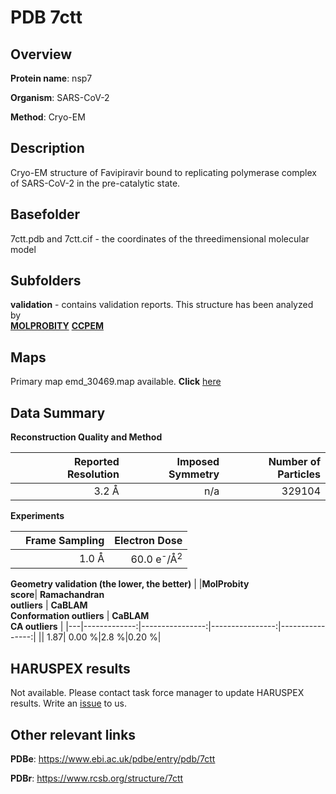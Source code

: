 # PDB 7ctt

## Overview

**Protein name**: nsp7

**Organism**: SARS-CoV-2

**Method**: Cryo-EM

## Description

Cryo-EM structure of Favipiravir bound to replicating polymerase complex of SARS-CoV-2 in the pre-catalytic state.

## Basefolder

7ctt.pdb and 7ctt.cif - the coordinates of the threedimensional molecular model

## Subfolders





**validation** - contains validation reports. This structure has been analyzed by <br>  [**MOLPROBITY**](https://github.com/thorn-lab/coronavirus_structural_task_force/tree/master/pdb/nsp7/SARS-CoV-2/7ctt/validation/molprobity)   [**CCPEM**](https://github.com/thorn-lab/coronavirus_structural_task_force/tree/master/pdb/nsp7/SARS-CoV-2/7ctt/validation/ccpem-validation) 



## Maps

Primary map emd_30469.map available. **Click** [here](http://ftp.wwpdb.org/pub/emdb/structures/EMD-30469/map/) 

## Data Summary
**Reconstruction Quality and Method**

|   | Reported Resolution | Imposed Symmetry | Number of Particles |
|---|-------------:|----------------:|--------------:|
|   |3.2 Å|n/a|329104|

**Experiments**

|   | Frame Sampling | Electron Dose |
|---|-------------:|----------------:|
|   |1.0 Å|60.0 e<sup>-</sup>/Å<sup>2</sup>|

**Geometry validation (the lower, the better)**
|   |**MolProbity<br>score**| **Ramachandran<br>outliers** | **CaBLAM<br>Conformation outliers** | **CaBLAM<br>CA outliers** |
|---|-------------:|----------------:|----------------:|----------------:|
||  1.87|  0.00 %|2.8 %|0.20 %|

## HARUSPEX results

Not available. Please contact task force manager to update HARUSPEX results. Write an [issue](https://github.com/thorn-lab/coronavirus_structural_task_force/issues) to us.

## Other relevant links 
**PDBe**:  https://www.ebi.ac.uk/pdbe/entry/pdb/7ctt
 
**PDBr**: https://www.rcsb.org/structure/7ctt 
